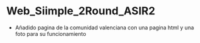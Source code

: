 # Web_Siimple_2Round_ASIR2

- Añadido pagina de la comunidad valenciana con una pagina html y una foto para su funcionamiento